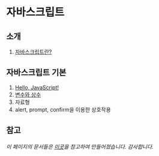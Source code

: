 # 자바스크립트

## 소개
1. [자바스크립트란?](https://github.com/HongYeseul/JavaScriptInfo/blob/master/%EC%86%8C%EA%B0%9C/%EC%9E%90%EB%B0%94%EC%8A%A4%ED%81%AC%EB%A6%BD%ED%8A%B8%EB%9E%80%3F.md)

## 자바스크립트 기본
1. [Hello, JavaScript!](https://github.com/HongYeseul/JavaScriptInfo/blob/master/%EA%B8%B0%EC%B4%88/HelloJavaScript.md)
2. [변수와 상수](https://github.com/HongYeseul/JavaScriptInfo/blob/master/%EA%B8%B0%EC%B4%88/%EB%B3%80%EC%88%98%EC%99%80%EC%83%81%EC%88%98.md)
3. 자료형
4. alert, prompt, confirm을 이용한 상호작용


## 참고
###### 이 페이지의 문서들은 [이곳](https://ko.javascript.info/)을 참고하여 만들어졌습니다. 감사합니다.